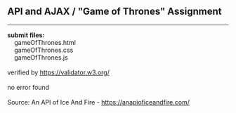 ## API and AJAX / "Game of Thrones" Assignment

----

**submit files:**<br />
&nbsp;&nbsp;&nbsp;&nbsp;gameOfThrones.html<br />
&nbsp;&nbsp;&nbsp;&nbsp;gameOfThrones.css<br />
&nbsp;&nbsp;&nbsp;&nbsp;gameOfThrones.js<br />
<br />
verified by <https://validator.w3.org/><br />
<br />
no error found<br />
<br />
Source: An API of Ice And Fire - <https://anapioficeandfire.com/><br />